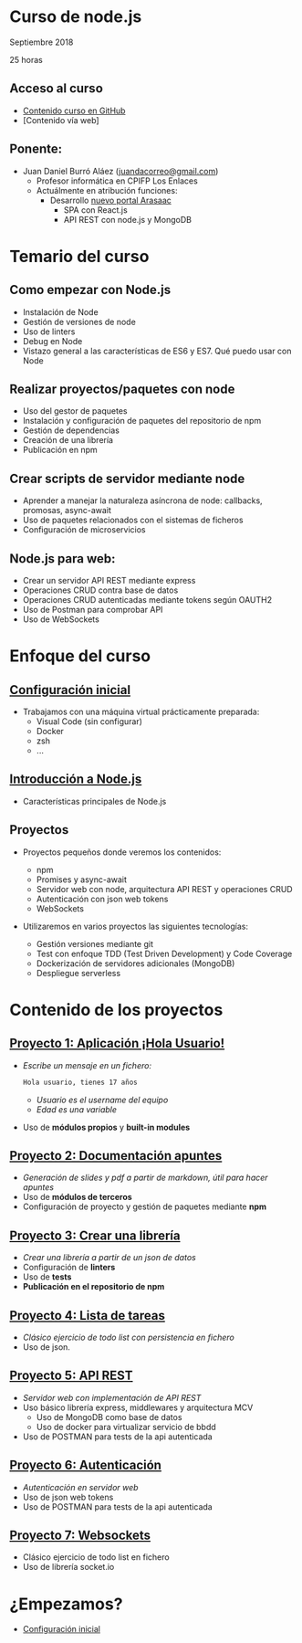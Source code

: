 # Curso de node.js

Septiembre 2018

25 horas


## Acceso al curso

- [Contenido curso en GitHub](https://github.com/juanda99/curso-node-js)
- [Contenido vía web]


## Ponente:

- Juan Daniel Burró Aláez (juandacorreo@gmail.com)
  - Profesor informática en CPIFP Los Enlaces
  - Actuálmente en atribución funciones: 
    - Desarrollo [nuevo portal Arasaac](https://www.beta.arasaac.org)
      - SPA con React.js
      - API REST con node.js y MongoDB



# Temario del curso


## Como empezar con Node.js

- Instalación de Node
- Gestión de versiones de node
- Uso de linters
- Debug en Node
- Vistazo general a las características de ES6 y ES7. Qué puedo usar con Node


## Realizar proyectos/paquetes con node
- Uso del gestor de paquetes
- Instalación y configuración de paquetes del repositorio de npm
- Gestión de dependencias
- Creación de una librería
- Publicación en npm


## Crear scripts de servidor mediante node
- Aprender a manejar la naturaleza asíncrona de node: callbacks, promosas, async-await
- Uso de paquetes relacionados con el sistemas de ficheros
- Configuración de microservicios


## Node.js para web:
- Crear un servidor API REST mediante express 
- Operaciones CRUD contra base de datos
- Operaciones CRUD autenticadas mediante tokens según OAUTH2
- Uso de Postman para comprobar API
- Uso de WebSockets



# Enfoque del curso


## [Configuración inicial](./configuracion-inicial.md)

- Trabajamos con una máquina virtual prácticamente preparada:
  - Visual Code (sin configurar)
  - Docker
  - zsh
  - ...


## [Introducción a Node.js](./intro.md)
  - Características principales de Node.js


## Proyectos

- Proyectos pequeños donde veremos los contenidos:
  - npm
  - Promises y async-await
  - Servidor web con node, arquitectura API REST y operaciones CRUD
  - Autenticación con json web tokens
  - WebSockets


- Utilizaremos en varios proyectos las siguientes tecnologías:
  - Gestión versiones mediante git
  - Test con enfoque TDD (Test Driven Development) y Code Coverage
  - Dockerización de servidores adicionales (MongoDB)
  - Despliegue serverless



# Contenido de los proyectos


## [Proyecto 1: Aplicación ¡Hola Usuario!](./1-proyecto-hola-usuario.md)

- *Escribe un mensaje en un fichero:*
  
  ```bash
  Hola usuario, tienes 17 años
  ```
  - *Usuario es el username del equipo*
  - *Edad es una variable*
  
- Uso de **módulos propios** y **built-in modules**


## [Proyecto 2: Documentación apuntes](./2-proyecto-apuntes.md)
  
- *Generación de slides y pdf a partir de markdown, útil para hacer apuntes*
- Uso de **módulos de terceros**
- Configuración de proyecto y gestión de paquetes mediante **npm**


## [Proyecto 3: Crear una librería](./3-proyecto-libreria.md)

- *Crear una librería a partir de un json de datos*
- Configuración de **linters**
- Uso de **tests** 
- **Publicación en el repositorio de npm**


## [Proyecto 4: Lista de tareas](./package.md)

- *Clásico ejercicio de todo list con persistencia en fichero*
- Uso de json.


## [Proyecto 5: API REST](./package.md)

- *Servidor web con implementación de API REST*
- Uso básico librería express, middlewares y arquitectura MCV
  - Uso de MongoDB como base de datos
  - Uso de docker para virtualizar servicio de bbdd
- Uso de POSTMAN para tests de la api autenticada


## [Proyecto 6: Autenticación](./package.md)

- *Autenticación en servidor web*
- Uso de json web tokens
- Uso de POSTMAN para tests de la api autenticada


## [Proyecto 7: Websockets](./package.md)

- Clásico ejercicio de todo list en fichero
- Uso de librería socket.io



# ¿Empezamos?

- [Configuración inicial](./configuracion-inicial.md)